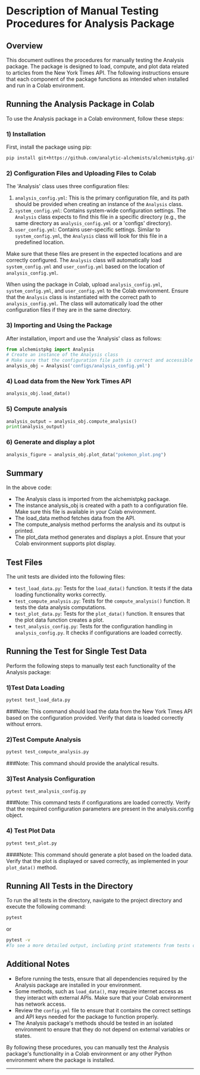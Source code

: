 # Description of Manual Testing Procedures for Analysis Package

## Overview
This document outlines the procedures for manually testing the Analysis package. The package is designed to load, compute, and plot data related to articles from the New York Times API. The following instructions ensure that each component of the package functions as intended when installed and run in a Colab environment.

## Running the Analysis Package in Colab
To use the Analysis package in a Colab environment, follow these steps:

### 1) Installation
First, install the package using pip:

```bash
pip install git+https://github.com/analytic-alchemists/alchemistpkg.git
```

### 2) Configuration Files and Uploading Files to Colab
The 'Analysis' class uses three configuration files:
1. `analysis_config.yml`: This is the primary configuration file, and its path should be provided when creating an instance of the `Analysis` class.
2. `system_config.yml`: Contains system-wide configuration settings. The `Analysis` class expects to find this file in a specific directory (e.g., the same directory as `analysis_config.yml` or a 'configs' directory).
3. `user_config.yml`: Contains user-specific settings. Similar to `system_config.yml`, the `Analysis` class will look for this file in a predefined location.

Make sure that these files are present in the expected locations and are correctly configured. The `Analysis` class will automatically load `system_config.yml` and `user_config.yml` based on the location of `analysis_config.yml`.

When using the package in Colab, upload `analysis_config.yml`, `system_config.yml`, and `user_config.yml` to the Colab environment. Ensure that the `Analysis` class is instantiated with the correct path to `analysis_config.yml`. The class will automatically load the other configuration files if they are in the same directory.

### 3) Importing and Using the Package
After installation, import and use the 'Analysis' class as follows: 

```python
from alchemistpkg import Analysis
# Create an instance of the Analysis class
# Make sure that the configuration file path is correct and accessible
analysis_obj = Analysis('configs/analysis_config.yml')
```

### 4) Load data from the New York Times API
```python
analysis_obj.load_data()
```

### 5) Compute analysis
```python
analysis_output = analysis_obj.compute_analysis()
print(analysis_output)
```

### 6) Generate and display a plot
```python
analysis_figure = analysis_obj.plot_data("pokemon_plot.png")
```

## Summary
In the above code: 
- The Analysis class is imported from the alchemistpkg package.
- The instance analysis_obj is created with a path to a configuration file. Make sure this file is available in your Colab environment.
- The load_data method fetches data from the API.
- The compute_analysis method performs the analysis and its output is printed.
- The plot_data method generates and displays a plot. Ensure that your Colab environment supports plot display.

## Test Files
The unit tests are divided into the following files:
- `test_load_data.py`: 
  Tests for the `load_data()` function. It tests if the data loading functionality works correctly.
- `test_compute_analysis.py`: 
  Tests for the `compute_analysis()` function. It tests the data analysis computations.
- `test_plot_data.py`: 
  Tests for the `plot_data()` function. It ensures that the plot data function creates a plot. 
- `test_analysis_config.py`: 
  Tests for the configuration handling in `analysis_config.py`. It checks if configurations are loaded correctly. 

## Running the Test for Single Test Data
Perform the following steps to manually test each functionality of the Analysis package:

### 1)Test Data Loading
```python
pytest test_load_data.py
```

###Note: This command should load the data from the New York Times API based on the configuration provided. Verify that data is loaded correctly without errors.

### 2)Test Compute Analysis
```python
pytest test_compute_analysis.py
```

###Note: This command should provide the analytical results.

### 3)Test Analysis Configuration
```python
pytest test_analysis_config.py
```

###Note: This command tests if configurations are loaded correctly. Verify that the required configuration parameters are present in the analysis.config object.

### 4) Test Plot Data
```python
pytest test_plot.py
```

####Note: This command should generate a plot based on the loaded data. Verify that the plot is displayed or saved correctly, as implemented in your `plot_data()` method.

## Running All Tests in the Directory
To run the all tests in the directory, navigate to the project directory and execute the following command:

```bash
pytest
```

or 

```bash
pytest -v 
#To see a more detailed output, including print statements from tests or the full traceback for failures or errors)
```

## Additional Notes

- Before running the tests, ensure that all dependencies required by the Analysis package are installed in your environment.
- Some methods, such as `load_data()`, may require internet access as they interact with external APIs. Make sure that your Colab environment has network access.
- Review the `config.yml` file to ensure that it contains the correct settings and API keys needed for the package to function properly.
- The Analysis package's methods should be tested in an isolated environment to ensure that they do not depend on external variables or states.

By following these procedures, you can manually test the Analysis package's functionality in a Colab environment or any other Python environment where the package is installed.

---
